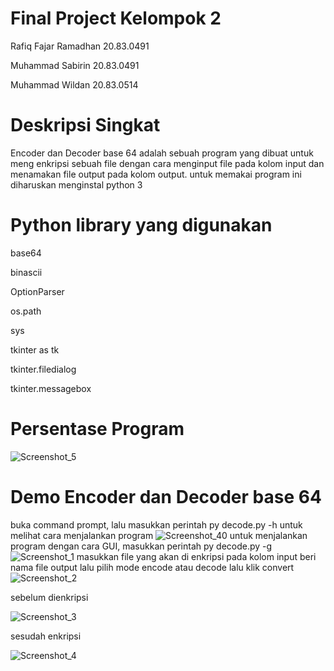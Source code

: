 # Final Project Kelompok 2
Rafiq Fajar Ramadhan 20.83.0491

Muhammad Sabirin 20.83.0491

Muhammad Wildan 20.83.0514

# Deskripsi Singkat 

Encoder dan Decoder base 64 
adalah sebuah program yang dibuat untuk meng enkripsi sebuah file dengan cara menginput file pada kolom input dan menamakan file output pada kolom output.
untuk memakai program ini diharuskan menginstal python 3

# Python library yang digunakan
base64

binascii

OptionParser

os.path

sys

tkinter as tk

tkinter.filedialog

tkinter.messagebox

# Persentase Program
![Screenshot_5](https://user-images.githubusercontent.com/94223016/150326053-a56be6a9-c676-4808-828a-443538a98e3c.jpg)


# Demo Encoder dan Decoder base 64
buka command prompt, lalu masukkan perintah py decode.py -h untuk melihat cara menjalankan program
![Screenshot_40](https://user-images.githubusercontent.com/94223016/150319297-daf49cb6-6be6-49a4-b24e-a91c1b78bd7e.jpg)
untuk menjalankan program dengan cara GUI, masukkan perintah py decode.py -g 
![Screenshot_1](https://user-images.githubusercontent.com/94223016/150319113-fb42b679-bc61-4543-97ad-2428c207de7c.jpg)
masukkan file yang akan di enkripsi pada kolom input
beri nama file output
lalu pilih mode encode atau decode
lalu klik convert
![Screenshot_2](https://user-images.githubusercontent.com/94223016/150320682-ff70b71a-dcf4-439a-91eb-422d57fa6c43.jpg)

sebelum dienkripsi

![Screenshot_3](https://user-images.githubusercontent.com/94223016/150321584-a5433c6b-f804-415b-9bf1-d95e4202cab4.jpg)

sesudah enkripsi

![Screenshot_4](https://user-images.githubusercontent.com/94223016/150321602-668d1782-0443-4eb3-9aad-2d74af33add5.jpg)
